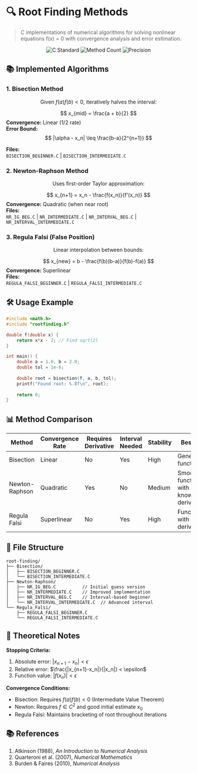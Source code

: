 
# 🔍 Root Finding Methods

> C implementations of numerical algorithms for solving nonlinear equations f(x) = 0 with convergence analysis and error estimation.

<div align="center">
  <img src="https://img.shields.io/badge/C-99%20Standard-blue?logo=c" alt="C Standard">
  <img src="https://img.shields.io/badge/Methods-5-brightgreen" alt="Method Count">
  <img src="https://img.shields.io/badge/Precision-Double-important" alt="Precision">
</div>

## 📚 Implemented Algorithms

### 1. Bisection Method
```math
\text{Given } f(a)f(b) < 0 \text{, iteratively halves the interval:}
```
$$
x_{mid} = \frac{a + b}{2}
$$
**Convergence:** Linear (1/2 rate)  
**Error Bound:** 
$$
|\alpha - x_n| \leq \frac{b-a}{2^{n+1}}
$$

**Files:**  
`BISECTION_BEGINNER.C` | `BISECTION_INTERMEDIATE.C`

### 2. Newton-Raphson Method
```math
\text{Uses first-order Taylor approximation:}
```
$$
x_{n+1} = x_n - \frac{f(x_n)}{f'(x_n)}
$$
**Convergence:** Quadratic (when near root)  
**Files:**  
`NR_IG_BEG.C` | `NR_INTERMEDIATE.C` | `NR_INTERVAL_BEG.C` | `NR_INTERVAL_INTERMEDIATE.C`

### 3. Regula Falsi (False Position)
```math
\text{Linear interpolation between bounds:}
```
$$
x_{new} = b - \frac{f(b)(b-a)}{f(b)-f(a)}
$$
**Convergence:** Superlinear  
**Files:**  
`REGULA_FALSI_BEGINNER.C` | `REGULA_FALSI_INTERMEDIATE.C`

## 🛠 Usage Example
```c
#include <math.h>
#include "rootfinding.h"

double f(double x) {
    return x*x - 2; // Find sqrt(2)
}

int main() {
    double a = 1.0, b = 2.0;
    double tol = 1e-6;
    
    double root = bisection(f, a, b, tol);
    printf("Found root: %.8f\n", root);
    
    return 0;
}
```

## 📊 Method Comparison

| Method          | Convergence Rate | Requires Derivative | Interval Needed | Stability | Best For |
|-----------------|------------------|---------------------|------------------|-----------|----------|
| Bisection       | Linear           | No                  | Yes              | High      | General functions |
| Newton-Raphson  | Quadratic        | Yes                 | No               | Medium    | Smooth functions with known derivatives |
| Regula Falsi    | Superlinear      | No                  | Yes              | High      | Functions with slow derivatives |

## 📁 File Structure

```
root-finding/
├── Bisection/
│   ├── BISECTION_BEGINNER.C
│   └── BISECTION_INTERMEDIATE.C
├── Newton-Raphson/
│   ├── NR_IG_BEG.C          // Initial guess version
│   ├── NR_INTERMEDIATE.C    // Improved implementation
│   ├── NR_INTERVAL_BEG.C    // Interval-based beginner
│   └── NR_INTERVAL_INTERMEDIATE.C  // Advanced interval
└── Regula_Falsi/
    ├── REGULA_FALSI_BEGINNER.C
    └── REGULA_FALSI_INTERMEDIATE.C
```

## 📝 Theoretical Notes

**Stopping Criteria:**
1. Absolute error: $|x_{n+1} - x_n| < \epsilon$
2. Relative error: $\frac{|x_{n+1}-x_n|}{|x_n|} < \epsilon$
3. Function value: $|f(x_n)| < \epsilon$

**Convergence Conditions:**
- Bisection: Requires $f(a)f(b) < 0$ (Intermediate Value Theorem)
- Newton: Requires $f \in C^2$ and good initial estimate $x_0$
- Regula Falsi: Maintains bracketing of root throughout iterations

## 📚 References

1. Atkinson (1988), *An Introduction to Numerical Analysis*
2. Quarteroni et al. (2007), *Numerical Mathematics*
3. Burden & Faires (2010), *Numerical Analysis*


